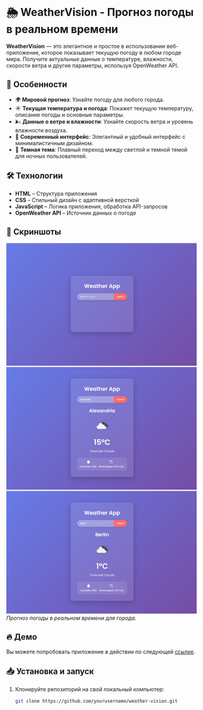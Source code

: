 # 🌦️ WeatherVision - Прогноз погоды в реальном времени

**WeatherVision** — это элегантное и простое в использовании веб-приложение, которое показывает текущую погоду в любом городе мира. Получите актуальные данные о температуре, влажности, скорости ветра и другие параметры, используя OpenWeather API.

## 🚀 Особенности
- 🌍 **Мировой прогноз**: Узнайте погоду для любого города.
- ☀️ **Текущая температура и погода**: Покажет текущую температуру, описание погоды и основные параметры.
- 🌬 **Данные о ветре и влажности**: Узнайте скорость ветра и уровень влажности воздуха.
- 🎨 **Современный интерфейс**: Элегантный и удобный интерфейс с минималистичным дизайном.
- 🌙 **Темная тема**: Плавный переход между светлой и темной темой для ночных пользователей.

## 🛠 Технологии
- **HTML** – Структура приложения
- **CSS** – Стильный дизайн с адаптивной версткой
- **JavaScript** – Логика приложения, обработка API-запросов
- **OpenWeather API** – Источник данных о погоде

## 📸 Скриншоты

![Главная страница](./1.png)  
![Главная страница](./2.png)
![Главная страница](./3.png)
*Прогноз погоды в реальном времени для города.*

## 🔥 Демо

Вы можете попробовать приложение в действии по следующей [ссылке](https://your-live-demo-link.com).

## 📥 Установка и запуск

1. Клонируйте репозиторий на свой локальный компьютер:
   ```bash
   git clone https://github.com/yourusername/weather-vision.git
